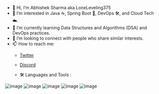 - 👋 Hi, I’m Abhishek Sharma aka LoneLeveling375
- 👀 I’m interested in Java ☕, Spring Boot 🌱, DevOps 🛠️, and Cloud Tech ☁️.
- 🌱 I’m currently learning Data Structures and Algorithms (DSA) and DevOps practices.
- 💞️ I’m looking to connect with people who share similar interests.
- 📫 How to reach me:
  - [Twitter](https://twitter.com/loneLeveling375)
  - [Discord](https://discordapp.com/users/brawd375)
 
  - 🛠  Languages and Tools :
    
![image](https://github.com/LoneLeveling/LoneLeveling/assets/156454751/59c31ce6-a3df-48d1-abf6-f2000c87da83)
![image](https://github.com/LoneLeveling/LoneLeveling/assets/156454751/95c4744b-4c15-43db-8303-2f7a86da1ab1)
![image](https://github.com/LoneLeveling/LoneLeveling/assets/156454751/b70bb855-f8d8-488f-b4a0-abfa70244e86)
![image](https://github.com/LoneLeveling/LoneLeveling/assets/156454751/b0f24d27-d4ac-49a5-b813-0d7c6a554751)
![image](https://github.com/LoneLeveling/LoneLeveling/assets/156454751/6ae1138b-5802-43f9-b5b7-a50b05210b70)





